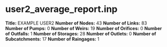 # user2_average_report.inp
**Title:** EXAMPLE USER2
**Number of Nodes:** 43
**Number of Links:** 83
**Number of Pumps:** 0
**Number of Weirs:** 19
**Number of Orifices:** 0
**Number of Outfalls:** 1
**Number of Storages:** 28
**Number of Outlets:** 0
**Number of Subcatchments:** 17
**Number of Raingages:** 1
